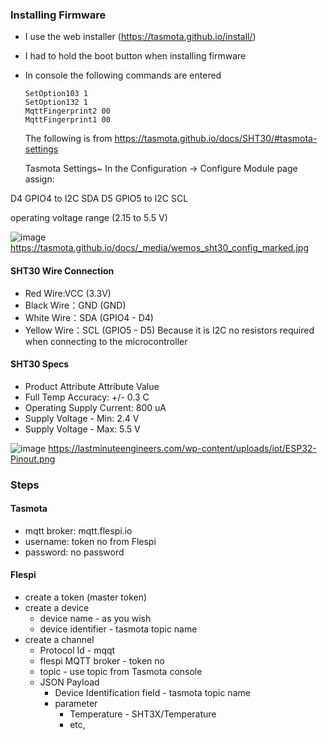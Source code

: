 ### Installing Firmware
- I use the web installer (https://tasmota.github.io/install/)
- I had to hold the boot button when installing firmware

- In console the following commands are entered
  ```
  SetOption103 1
  SetOption132 1
  MqttFingerprint2 00
  MqttFingerprint1 00
  ```

  The following is from https://tasmota.github.io/docs/SHT30/#tasmota-settings

  Tasmota Settings~
In the Configuration -> Configure Module page assign:

D4 GPIO4 to I2C SDA
D5 GPIO5 to I2C SCL

operating voltage range (2.15 to 5.5 V)

  ![image](https://github.com/user-attachments/assets/224be1b0-c4e7-4396-bccf-955b40f58a3d)
  https://tasmota.github.io/docs/_media/wemos_sht30_config_marked.jpg

#### SHT30 Wire Connection
- Red Wire:VCC (3.3V)
- Black Wire：GND (GND)
- White Wire：SDA (GPIO4 - D4)
- Yellow Wire：SCL (GPIO5 - D5)
Because it is I2C no resistors required when connecting to the microcontroller

#### SHT30 Specs
- Product Attribute	Attribute Value
- Full Temp Accuracy:	+/- 0.3 C
- Operating Supply Current:	800 uA
- Supply Voltage - Min:	2.4 V
- Supply Voltage - Max:	5.5 V

![image](https://github.com/user-attachments/assets/831f42c3-3241-401e-862d-2905f0414f83)
https://lastminuteengineers.com/wp-content/uploads/iot/ESP32-Pinout.png

### Steps 
#### Tasmota
- mqtt broker: mqtt.flespi.io
- username: token no from Flespi
- password: no password

#### Flespi
- create a token (master token)
- create a device
  - device name - as you wish 
  - device identifier - tasmota topic name
- create a channel
  - Protocol Id - mqqt
  - flespi MQTT broker - token no
  - topic - use topic from Tasmota console
  - JSON Payload
    - Device Identification field - tasmota topic name
    - parameter
      - Temperature - SHT3X/Temperature
      - etc, 
